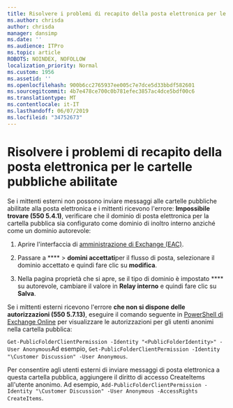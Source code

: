 ```yaml
---
title: Risolvere i problemi di recapito della posta elettronica per le cartelle pubbliche abilitate
ms.author: chrisda
author: chrisda
manager: dansimp
ms.date: ''
ms.audience: ITPro
ms.topic: article
ROBOTS: NOINDEX, NOFOLLOW
localization_priority: Normal
ms.custom: 1956
ms.assetid: ''
ms.openlocfilehash: 900b6cc2765937ee005c7e7dce5d33bbdf582601
ms.sourcegitcommit: 4b7e478ce700c0b781efec3857ac4dce5bdf00c6
ms.translationtype: MT
ms.contentlocale: it-IT
ms.lasthandoff: 06/07/2019
ms.locfileid: "34752673"
---
```

# <a name="fix-email-delivery-issues-to-mail-enabled-public-folders"></a>Risolvere i problemi di recapito della posta elettronica per le cartelle pubbliche abilitate

Se i mittenti esterni non possono inviare messaggi alle cartelle pubbliche abilitate alla posta elettronica e i mittenti ricevono l'errore: **Impossibile trovare (550 5.4.1)**, verificare che il dominio di posta elettronica per la cartella pubblica sia configurato come dominio di inoltro interno anziché come un dominio autorevole:

1. Aprire l'interfaccia di [amministrazione di Exchange (EAC)](https://docs.microsoft.com/Exchange/exchange-admin-center).

2. Passare a **** \> **domini accettati**per il flusso di posta, selezionare il dominio accettato e quindi fare clic su **modifica**.

3. Nella pagina proprietà che si apre, se il tipo di dominio è impostato **** su autorevole, cambiare il valore in **Relay interno** e quindi fare clic su **Salva**.

Se i mittenti esterni ricevono l'errore **che non si dispone delle autorizzazioni (550 5.7.13)**, eseguire il comando seguente in [PowerShell di Exchange Online](https://docs.microsoft.com/powershell/exchange/exchange-online/connect-to-exchange-online-powershell/connect-to-exchange-online-powershell) per visualizzare le autorizzazioni per gli utenti anonimi nella cartella pubblica:

`Get-PublicFolderClientPermission -Identity "<PublicFolderIdentity>" -User Anonymous`Ad esempio, `Get-PublicFolderClientPermission -Identity "\Customer Discussion" -User Anonymous`.

Per consentire agli utenti esterni di inviare messaggi di posta elettronica a questa cartella pubblica, aggiungere il diritto di accesso CreateItems all'utente anonimo. Ad esempio, `Add-PublicFolderClientPermission -Identity "\Customer Discussion" -User Anonymous -AccessRights CreateItems`.
